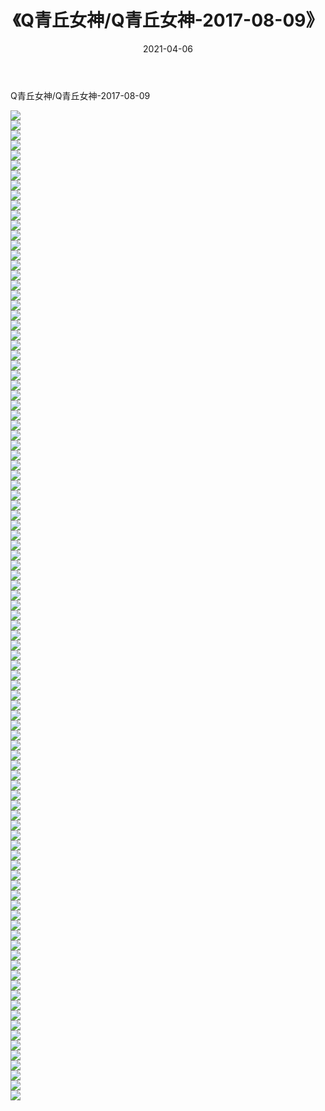 ﻿---
layout: post
title:  《Q青丘女神/Q青丘女神-2017-08-09》
date:   2021-04-06
img: http://pic.660000.xyz/1:/网络美图/2021/Q青丘女神/Q青丘女神-2017-08-09/000.jpg
categories: [美女, 清纯, 唯美]
---

Q青丘女神/Q青丘女神-2017-08-09

 ![](http://pic.660000.xyz/1:/网络美图/2021/Q青丘女神/Q青丘女神-2017-08-09/001.jpg) <br>![](http://pic.660000.xyz/1:/网络美图/2021/Q青丘女神/Q青丘女神-2017-08-09/002.jpg) <br>![](http://pic.660000.xyz/1:/网络美图/2021/Q青丘女神/Q青丘女神-2017-08-09/003.jpg) <br>![](http://pic.660000.xyz/1:/网络美图/2021/Q青丘女神/Q青丘女神-2017-08-09/004.jpg) <br>![](http://pic.660000.xyz/1:/网络美图/2021/Q青丘女神/Q青丘女神-2017-08-09/005.jpg) <br>![](http://pic.660000.xyz/1:/网络美图/2021/Q青丘女神/Q青丘女神-2017-08-09/006.jpg) <br>![](http://pic.660000.xyz/1:/网络美图/2021/Q青丘女神/Q青丘女神-2017-08-09/007.jpg) <br>![](http://pic.660000.xyz/1:/网络美图/2021/Q青丘女神/Q青丘女神-2017-08-09/008.jpg) <br>![](http://pic.660000.xyz/1:/网络美图/2021/Q青丘女神/Q青丘女神-2017-08-09/009.jpg) <br>![](http://pic.660000.xyz/1:/网络美图/2021/Q青丘女神/Q青丘女神-2017-08-09/010.jpg) <br>![](http://pic.660000.xyz/1:/网络美图/2021/Q青丘女神/Q青丘女神-2017-08-09/011.jpg) <br>![](http://pic.660000.xyz/1:/网络美图/2021/Q青丘女神/Q青丘女神-2017-08-09/012.jpg) <br>![](http://pic.660000.xyz/1:/网络美图/2021/Q青丘女神/Q青丘女神-2017-08-09/013.jpg) <br>![](http://pic.660000.xyz/1:/网络美图/2021/Q青丘女神/Q青丘女神-2017-08-09/014.jpg) <br>![](http://pic.660000.xyz/1:/网络美图/2021/Q青丘女神/Q青丘女神-2017-08-09/015.jpg) <br>![](http://pic.660000.xyz/1:/网络美图/2021/Q青丘女神/Q青丘女神-2017-08-09/016.jpg) <br>![](http://pic.660000.xyz/1:/网络美图/2021/Q青丘女神/Q青丘女神-2017-08-09/017.jpg) <br>![](http://pic.660000.xyz/1:/网络美图/2021/Q青丘女神/Q青丘女神-2017-08-09/018.jpg) <br>![](http://pic.660000.xyz/1:/网络美图/2021/Q青丘女神/Q青丘女神-2017-08-09/019.jpg) <br>![](http://pic.660000.xyz/1:/网络美图/2021/Q青丘女神/Q青丘女神-2017-08-09/020.jpg) <br>![](http://pic.660000.xyz/1:/网络美图/2021/Q青丘女神/Q青丘女神-2017-08-09/021.jpg) <br>![](http://pic.660000.xyz/1:/网络美图/2021/Q青丘女神/Q青丘女神-2017-08-09/022.jpg) <br>![](http://pic.660000.xyz/1:/网络美图/2021/Q青丘女神/Q青丘女神-2017-08-09/023.jpg) <br>![](http://pic.660000.xyz/1:/网络美图/2021/Q青丘女神/Q青丘女神-2017-08-09/024.jpg) <br>![](http://pic.660000.xyz/1:/网络美图/2021/Q青丘女神/Q青丘女神-2017-08-09/025.jpg) <br>![](http://pic.660000.xyz/1:/网络美图/2021/Q青丘女神/Q青丘女神-2017-08-09/026.jpg) <br>![](http://pic.660000.xyz/1:/网络美图/2021/Q青丘女神/Q青丘女神-2017-08-09/027.jpg) <br>![](http://pic.660000.xyz/1:/网络美图/2021/Q青丘女神/Q青丘女神-2017-08-09/028.jpg) <br>![](http://pic.660000.xyz/1:/网络美图/2021/Q青丘女神/Q青丘女神-2017-08-09/029.jpg) <br>![](http://pic.660000.xyz/1:/网络美图/2021/Q青丘女神/Q青丘女神-2017-08-09/030.jpg) <br>![](http://pic.660000.xyz/1:/网络美图/2021/Q青丘女神/Q青丘女神-2017-08-09/031.jpg) <br>![](http://pic.660000.xyz/1:/网络美图/2021/Q青丘女神/Q青丘女神-2017-08-09/032.jpg) <br>![](http://pic.660000.xyz/1:/网络美图/2021/Q青丘女神/Q青丘女神-2017-08-09/033.jpg) <br>![](http://pic.660000.xyz/1:/网络美图/2021/Q青丘女神/Q青丘女神-2017-08-09/034.jpg) <br>![](http://pic.660000.xyz/1:/网络美图/2021/Q青丘女神/Q青丘女神-2017-08-09/035.jpg) <br>![](http://pic.660000.xyz/1:/网络美图/2021/Q青丘女神/Q青丘女神-2017-08-09/036.jpg) <br>![](http://pic.660000.xyz/1:/网络美图/2021/Q青丘女神/Q青丘女神-2017-08-09/037.jpg) <br>![](http://pic.660000.xyz/1:/网络美图/2021/Q青丘女神/Q青丘女神-2017-08-09/038.jpg) <br>![](http://pic.660000.xyz/1:/网络美图/2021/Q青丘女神/Q青丘女神-2017-08-09/039.jpg) <br>![](http://pic.660000.xyz/1:/网络美图/2021/Q青丘女神/Q青丘女神-2017-08-09/040.jpg) <br>![](http://pic.660000.xyz/1:/网络美图/2021/Q青丘女神/Q青丘女神-2017-08-09/041.jpg) <br>![](http://pic.660000.xyz/1:/网络美图/2021/Q青丘女神/Q青丘女神-2017-08-09/042.jpg) <br>![](http://pic.660000.xyz/1:/网络美图/2021/Q青丘女神/Q青丘女神-2017-08-09/043.jpg) <br>![](http://pic.660000.xyz/1:/网络美图/2021/Q青丘女神/Q青丘女神-2017-08-09/044.jpg) <br>![](http://pic.660000.xyz/1:/网络美图/2021/Q青丘女神/Q青丘女神-2017-08-09/045.jpg) <br>![](http://pic.660000.xyz/1:/网络美图/2021/Q青丘女神/Q青丘女神-2017-08-09/046.jpg) <br>![](http://pic.660000.xyz/1:/网络美图/2021/Q青丘女神/Q青丘女神-2017-08-09/047.jpg) <br>![](http://pic.660000.xyz/1:/网络美图/2021/Q青丘女神/Q青丘女神-2017-08-09/048.jpg) <br>![](http://pic.660000.xyz/1:/网络美图/2021/Q青丘女神/Q青丘女神-2017-08-09/049.jpg) <br>![](http://pic.660000.xyz/1:/网络美图/2021/Q青丘女神/Q青丘女神-2017-08-09/050.jpg) <br>![](http://pic.660000.xyz/1:/网络美图/2021/Q青丘女神/Q青丘女神-2017-08-09/051.jpg) <br>![](http://pic.660000.xyz/1:/网络美图/2021/Q青丘女神/Q青丘女神-2017-08-09/052.jpg) <br>![](http://pic.660000.xyz/1:/网络美图/2021/Q青丘女神/Q青丘女神-2017-08-09/053.jpg) <br>![](http://pic.660000.xyz/1:/网络美图/2021/Q青丘女神/Q青丘女神-2017-08-09/054.jpg) <br>![](http://pic.660000.xyz/1:/网络美图/2021/Q青丘女神/Q青丘女神-2017-08-09/055.jpg) <br>![](http://pic.660000.xyz/1:/网络美图/2021/Q青丘女神/Q青丘女神-2017-08-09/056.jpg) <br>![](http://pic.660000.xyz/1:/网络美图/2021/Q青丘女神/Q青丘女神-2017-08-09/057.jpg) <br>![](http://pic.660000.xyz/1:/网络美图/2021/Q青丘女神/Q青丘女神-2017-08-09/058.jpg) <br>![](http://pic.660000.xyz/1:/网络美图/2021/Q青丘女神/Q青丘女神-2017-08-09/059.jpg) <br>![](http://pic.660000.xyz/1:/网络美图/2021/Q青丘女神/Q青丘女神-2017-08-09/060.jpg) <br>![](http://pic.660000.xyz/1:/网络美图/2021/Q青丘女神/Q青丘女神-2017-08-09/061.jpg) <br>![](http://pic.660000.xyz/1:/网络美图/2021/Q青丘女神/Q青丘女神-2017-08-09/062.jpg) <br>![](http://pic.660000.xyz/1:/网络美图/2021/Q青丘女神/Q青丘女神-2017-08-09/063.jpg) <br>![](http://pic.660000.xyz/1:/网络美图/2021/Q青丘女神/Q青丘女神-2017-08-09/064.jpg) <br>![](http://pic.660000.xyz/1:/网络美图/2021/Q青丘女神/Q青丘女神-2017-08-09/065.jpg) <br>![](http://pic.660000.xyz/1:/网络美图/2021/Q青丘女神/Q青丘女神-2017-08-09/066.jpg) <br>![](http://pic.660000.xyz/1:/网络美图/2021/Q青丘女神/Q青丘女神-2017-08-09/067.jpg) <br>![](http://pic.660000.xyz/1:/网络美图/2021/Q青丘女神/Q青丘女神-2017-08-09/068.jpg) <br>![](http://pic.660000.xyz/1:/网络美图/2021/Q青丘女神/Q青丘女神-2017-08-09/069.jpg) <br>![](http://pic.660000.xyz/1:/网络美图/2021/Q青丘女神/Q青丘女神-2017-08-09/070.jpg) <br>![](http://pic.660000.xyz/1:/网络美图/2021/Q青丘女神/Q青丘女神-2017-08-09/071.jpg) <br>![](http://pic.660000.xyz/1:/网络美图/2021/Q青丘女神/Q青丘女神-2017-08-09/072.jpg) <br>![](http://pic.660000.xyz/1:/网络美图/2021/Q青丘女神/Q青丘女神-2017-08-09/073.jpg) <br>![](http://pic.660000.xyz/1:/网络美图/2021/Q青丘女神/Q青丘女神-2017-08-09/074.jpg) <br>![](http://pic.660000.xyz/1:/网络美图/2021/Q青丘女神/Q青丘女神-2017-08-09/075.jpg) <br>![](http://pic.660000.xyz/1:/网络美图/2021/Q青丘女神/Q青丘女神-2017-08-09/076.jpg) <br>![](http://pic.660000.xyz/1:/网络美图/2021/Q青丘女神/Q青丘女神-2017-08-09/077.jpg) <br>![](http://pic.660000.xyz/1:/网络美图/2021/Q青丘女神/Q青丘女神-2017-08-09/078.jpg) <br>![](http://pic.660000.xyz/1:/网络美图/2021/Q青丘女神/Q青丘女神-2017-08-09/079.jpg) <br>![](http://pic.660000.xyz/1:/网络美图/2021/Q青丘女神/Q青丘女神-2017-08-09/080.jpg) <br>![](http://pic.660000.xyz/1:/网络美图/2021/Q青丘女神/Q青丘女神-2017-08-09/081.jpg) <br>![](http://pic.660000.xyz/1:/网络美图/2021/Q青丘女神/Q青丘女神-2017-08-09/082.jpg) <br>![](http://pic.660000.xyz/1:/网络美图/2021/Q青丘女神/Q青丘女神-2017-08-09/083.jpg) <br>![](http://pic.660000.xyz/1:/网络美图/2021/Q青丘女神/Q青丘女神-2017-08-09/084.jpg) <br>![](http://pic.660000.xyz/1:/网络美图/2021/Q青丘女神/Q青丘女神-2017-08-09/085.jpg) <br>![](http://pic.660000.xyz/1:/网络美图/2021/Q青丘女神/Q青丘女神-2017-08-09/086.jpg) <br>![](http://pic.660000.xyz/1:/网络美图/2021/Q青丘女神/Q青丘女神-2017-08-09/087.jpg) <br>![](http://pic.660000.xyz/1:/网络美图/2021/Q青丘女神/Q青丘女神-2017-08-09/088.jpg) <br>![](http://pic.660000.xyz/1:/网络美图/2021/Q青丘女神/Q青丘女神-2017-08-09/089.jpg) <br>![](http://pic.660000.xyz/1:/网络美图/2021/Q青丘女神/Q青丘女神-2017-08-09/090.jpg) <br>![](http://pic.660000.xyz/1:/网络美图/2021/Q青丘女神/Q青丘女神-2017-08-09/091.jpg) <br>![](http://pic.660000.xyz/1:/网络美图/2021/Q青丘女神/Q青丘女神-2017-08-09/092.jpg) <br>![](http://pic.660000.xyz/1:/网络美图/2021/Q青丘女神/Q青丘女神-2017-08-09/093.jpg) <br>![](http://pic.660000.xyz/1:/网络美图/2021/Q青丘女神/Q青丘女神-2017-08-09/094.jpg) <br>![](http://pic.660000.xyz/1:/网络美图/2021/Q青丘女神/Q青丘女神-2017-08-09/095.jpg) <br>![](http://pic.660000.xyz/1:/网络美图/2021/Q青丘女神/Q青丘女神-2017-08-09/096.jpg) <br>![](http://pic.660000.xyz/1:/网络美图/2021/Q青丘女神/Q青丘女神-2017-08-09/097.jpg) <br>![](http://pic.660000.xyz/1:/网络美图/2021/Q青丘女神/Q青丘女神-2017-08-09/098.jpg) <br>![](http://pic.660000.xyz/1:/网络美图/2021/Q青丘女神/Q青丘女神-2017-08-09/099.jpg) <br>